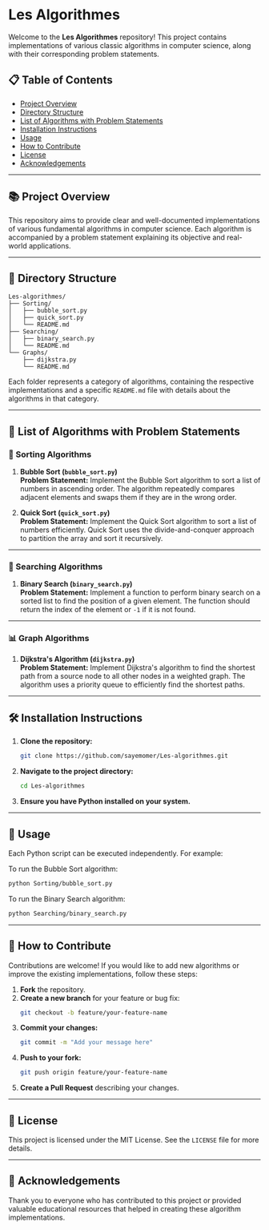# Les Algorithmes

Welcome to the **Les Algorithmes** repository! This project contains implementations of various classic algorithms in computer science, along with their corresponding problem statements.

## 📋 Table of Contents
- [Project Overview](#project-overview)
- [Directory Structure](#directory-structure)
- [List of Algorithms with Problem Statements](#list-of-algorithms-with-problem-statements)
- [Installation Instructions](#installation-instructions)
- [Usage](#usage)
- [How to Contribute](#how-to-contribute)
- [License](#license)
- [Acknowledgements](#acknowledgements)

---

## 📚 Project Overview
This repository aims to provide clear and well-documented implementations of various fundamental algorithms in computer science. Each algorithm is accompanied by a problem statement explaining its objective and real-world applications.

---

## 📂 Directory Structure
```
Les-algorithmes/
├── Sorting/
│   ├── bubble_sort.py
│   ├── quick_sort.py
│   └── README.md
├── Searching/
│   ├── binary_search.py
│   └── README.md
└── Graphs/
    ├── dijkstra.py
    └── README.md
```
Each folder represents a category of algorithms, containing the respective implementations and a specific `README.md` file with details about the algorithms in that category.

---

## 📌 List of Algorithms with Problem Statements

### 🔄 Sorting Algorithms
1. **Bubble Sort (`bubble_sort.py`)**  
   **Problem Statement:** Implement the Bubble Sort algorithm to sort a list of numbers in ascending order. The algorithm repeatedly compares adjacent elements and swaps them if they are in the wrong order.

2. **Quick Sort (`quick_sort.py`)**  
   **Problem Statement:** Implement the Quick Sort algorithm to sort a list of numbers efficiently. Quick Sort uses the divide-and-conquer approach to partition the array and sort it recursively.

---

### 🔎 Searching Algorithms
1. **Binary Search (`binary_search.py`)**  
   **Problem Statement:** Implement a function to perform binary search on a sorted list to find the position of a given element. The function should return the index of the element or `-1` if it is not found.

---

### 📊 Graph Algorithms
1. **Dijkstra's Algorithm (`dijkstra.py`)**  
   **Problem Statement:** Implement Dijkstra's algorithm to find the shortest path from a source node to all other nodes in a weighted graph. The algorithm uses a priority queue to efficiently find the shortest paths.

---

## 🛠️ Installation Instructions
1. **Clone the repository:**
   ```bash
   git clone https://github.com/sayemomer/Les-algorithmes.git
   ```
2. **Navigate to the project directory:**
   ```bash
   cd Les-algorithmes
   ```
3. **Ensure you have Python installed on your system.**

---

## 🚀 Usage
Each Python script can be executed independently. For example:

To run the Bubble Sort algorithm:
```bash
python Sorting/bubble_sort.py
```

To run the Binary Search algorithm:
```bash
python Searching/binary_search.py
```

---

## 🤝 How to Contribute
Contributions are welcome! If you would like to add new algorithms or improve the existing implementations, follow these steps:

1. **Fork** the repository.
2. **Create a new branch** for your feature or bug fix:
   ```bash
   git checkout -b feature/your-feature-name
   ```
3. **Commit your changes:**
   ```bash
   git commit -m "Add your message here"
   ```
4. **Push to your fork:**
   ```bash
   git push origin feature/your-feature-name
   ```
5. **Create a Pull Request** describing your changes.

---

## 📄 License
This project is licensed under the MIT License. See the `LICENSE` file for more details.

---

## 🙏 Acknowledgements
Thank you to everyone who has contributed to this project or provided valuable educational resources that helped in creating these algorithm implementations.
